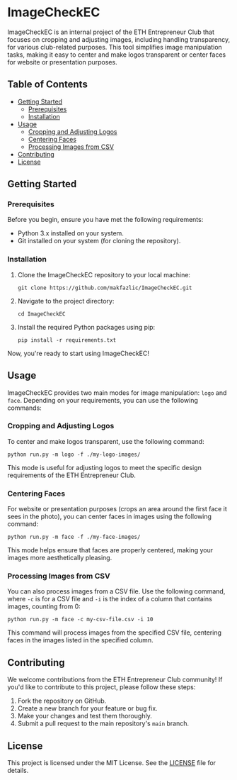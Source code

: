 # ImageCheckEC

ImageCheckEC is an internal project of the ETH Entrepreneur Club that focuses on cropping and adjusting images, including handling transparency, for various club-related purposes. This tool simplifies image manipulation tasks, making it easy to center and make logos transparent or center faces for website or presentation purposes.

## Table of Contents

- [Getting Started](#getting-started)
  - [Prerequisites](#prerequisites)
  - [Installation](#installation)
- [Usage](#usage)
  - [Cropping and Adjusting Logos](#cropping-and-adjusting-logos)
  - [Centering Faces](#centering-faces)
  - [Processing Images from CSV](#processing-images-from-csv)
- [Contributing](#contributing)
- [License](#license)

## Getting Started

### Prerequisites

Before you begin, ensure you have met the following requirements:

- Python 3.x installed on your system.
- Git installed on your system (for cloning the repository).

### Installation

1. Clone the ImageCheckEC repository to your local machine:

   ```shell
   git clone https://github.com/makfazlic/ImageCheckEC.git
   ```

2. Navigate to the project directory:

   ```shell
   cd ImageCheckEC
   ```

3. Install the required Python packages using pip:

   ```shell
   pip install -r requirements.txt
   ```

Now, you're ready to start using ImageCheckEC!

## Usage

ImageCheckEC provides two main modes for image manipulation: `logo` and `face`. Depending on your requirements, you can use the following commands:

### Cropping and Adjusting Logos

To center and make logos transparent, use the following command:

```shell
python run.py -m logo -f ./my-logo-images/
```

This mode is useful for adjusting logos to meet the specific design requirements of the ETH Entrepreneur Club.

### Centering Faces

For website or presentation purposes (crops an area around the first face it sees in the photo), you can center faces in images using the following command:

```shell
python run.py -m face -f ./my-face-images/
```

This mode helps ensure that faces are properly centered, making your images more aesthetically pleasing.

### Processing Images from CSV

You can also process images from a CSV file. Use the following command, where `-c` is for a CSV file and `-i` is the index of a column that contains images, counting from 0:

```shell
python run.py -m face -c my-csv-file.csv -i 10
```

This command will process images from the specified CSV file, centering faces in the images listed in the specified column.

## Contributing

We welcome contributions from the ETH Entrepreneur Club community! If you'd like to contribute to this project, please follow these steps:

1. Fork the repository on GitHub.
2. Create a new branch for your feature or bug fix.
3. Make your changes and test them thoroughly.
4. Submit a pull request to the main repository's `main` branch.

## License

This project is licensed under the MIT License. See the [LICENSE](LICENSE) file for details.
